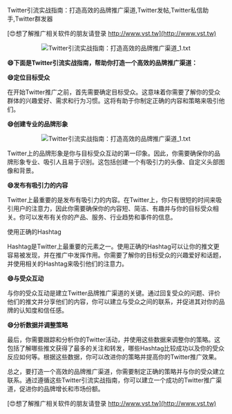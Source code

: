 Twitter引流实战指南：打造高效的品牌推广渠道,Twitter发帖,Twitter私信助手,Twitter群发器

[😍想了解推广相关软件的朋友请登录 http://www.vst.tw](http://www.vst.tw)

 <center><img src="https://vst.tw/MP4/tuiguang/png/8.png" alt="Twitter引流实战指南：打造高效的品牌推广渠道_1.txt"></center>

**😄下面是Twitter引流实战指南，帮助你打造一个高效的品牌推广渠道：**

**😄定位目标受众**

在开始Twitter推广之前，首先需要确定目标受众。这意味着你需要了解你的受众群体的兴趣爱好、需求和行为习惯。这将有助于你制定正确的内容和策略来吸引他们。

**😄创建专业的品牌形象**

 <center><img src="https://vst.tw/MP4/tuiguang/png/5.png" alt="Twitter引流实战指南：打造高效的品牌推广渠道_1.txt"></center>

Twitter上的品牌形象是你与目标受众互动的第一印象。因此，你需要确保你的品牌形象专业、吸引人且易于识别。这包括创建一个有吸引力的头像、自定义头部图像和背景。

**😄发布有吸引力的内容**

Twitter上最重要的是发布有吸引力的内容。在Twitter上，你只有很短的时间来吸引用户的注意力，因此你需要确保你的内容短、简洁、有趣并与你的目标受众相关。你可以发布有关你的产品、服务、行业趋势和事件的信息。

使用正确的Hashtag

Hashtag是Twitter上最重要的元素之一。使用正确的Hashtag可以让你的推文更容易被发现，并在推广中发挥作用。你需要了解你的目标受众的兴趣爱好和话题，并使用相关的Hashtag来吸引他们的注意力。

**😄与受众互动**

与你的受众互动是建立Twitter品牌推广渠道的关键。通过回复受众的问题、评价他们的推文并分享他们的内容，你可以建立与受众之间的联系，并促进其对你的品牌的认知度和信任感。

**😄分析数据并调整策略**

最后，你需要跟踪和分析你的Twitter活动，并使用这些数据来调整你的策略。这包括了解哪些推文获得了最多的关注和转发，哪些Hashtag比较成功以及你的受众反应如何等。根据这些数据，你可以改进你的策略并提高你的Twitter推广效果。

总之，要打造一个高效的品牌推广渠道，你需要制定正确的策略并与你的受众建立联系。通过遵循这些Twitter引流实战指南，你可以建立一个成功的Twitter推广渠道，促进你的品牌增长和市场份额。

[😍想了解推广相关软件的朋友请登录 http://www.vst.tw](http://www.vst.tw)



